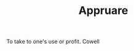 ---
title: Appruare
letter: A
permalink: "/definitions/appruare.html"
body: To take to one's use or profit. Cowell
published_at: '2018-07-07'
layout: post
---